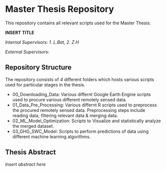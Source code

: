 # Master Thesis Repository
 This repository contains all relevant scripts used for the Master Thesis: 

**INSERT TITLE**

*Internal Supervisors: 1. L.Bat, 2. Z.H* 

*External Supervisors:*  

## Repository Structure 

The repository consists of *4* different folders which hosts various scripts used for particular stages in the thesis.

- 00_Downloading_Data: Various differnt Google Earth Engine scripts used to procure various different remotely sensed data. 
- 01_Data_Pre_Processing: Various differnt R scripts used to preprocess the procured remotely sensed data. Preprocessing steps include reading data, filtering relevant data & merging data. 
- 02_ML_Model_Optimization: Scripts to Visualize and statistically analyze the merged dataset. 
- 03_GHG_SWC_Model: Scripts to perform predictions of data using different machine learning algorithms.     

## Thesis Abstract 

*Insert abstract here*

### 

